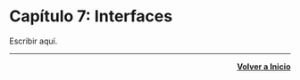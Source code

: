 # Capítulo 7: Interfaces
Escribir aquí.

---
<div align="right">

[**Volver a Inicio**](https://github.com/enriqueabsurdum/golang)
</div>  